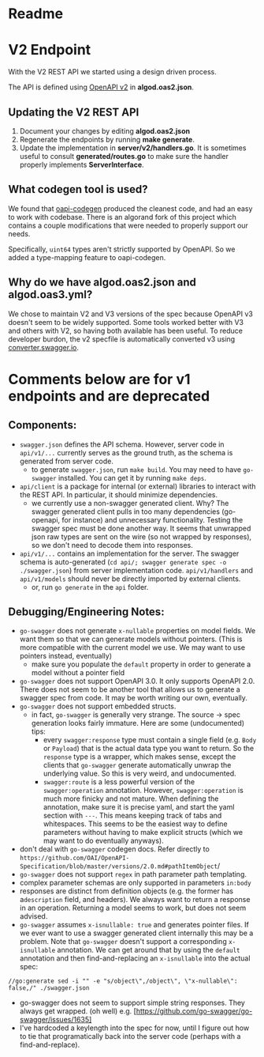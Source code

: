 # Readme

# V2 Endpoint
With the V2 REST API we started using a design driven process.

The API is defined using [OpenAPI v2](https://swagger.io/specification/v2/) in **algod.oas2.json**.

## Updating the V2 REST API

1. Document your changes by editing **algod.oas2.json**
2. Regenerate the endpoints by running **make generate**.
3. Update the implementation in **server/v2/handlers.go**. It is sometimes useful to consult **generated/routes.go** to make sure the handler properly implements **ServerInterface**.

## What codegen tool is used?

We found that [oapi-codegen](https://github.com/deepmap/oapi-codegen) produced the cleanest code, and had an easy to work with codebase. There is an algorand fork of this project which contains a couple modifications that were needed to properly support our needs.

Specifically, `uint64` types aren't strictly supported by OpenAPI. So we added a type-mapping feature to oapi-codegen.

## Why do we have algod.oas2.json and algod.oas3.yml?

We chose to maintain V2 and V3 versions of the spec because OpenAPI v3 doesn't seem to be widely supported. Some tools worked better with V3 and others with V2, so having both available has been useful. To reduce developer burdon, the v2 specfile is automatically converted v3 using [converter.swagger.io](http://converter.swagger.io/).

# Comments below are for v1 endpoints and are deprecated

## Components:

- `swagger.json` defines the API schema. However, server code in `api/v1/...` 
currently serves as the ground truth, as the schema is generated from server code.
	- to generate `swagger.json`, run `make build`. You may need to have `go-swagger`
	installed. You can get it by running `make deps`.
- `api/client` is a package for internal (or external) libraries to interact with
 the REST API. In particular, it should minimize dependencies. 
    - we currently use a non-swagger generated client. Why? The swagger generated client
    pulls in too many dependencies (go-openapi, for instance) and unnecessary
    functionality. Testing the swagger spec must be done another way. It seems that 
    unwrapped json raw types are sent on the wire (so not wrapped by responses), 
    so we don't need to decode them into responses.
- `api/v1/...` contains an implementation for the server. The swagger schema is auto-generated 
(`cd api/; swagger generate spec -o ./swagger.json`) from server implementation code. 
`api/v1/handlers` and `api/v1/models` should never be directly imported by external clients.
    - or, run `go generate` in the `api` folder.
  

## Debugging/Engineering Notes:

- `go-swagger` does not generate `x-nullable` properties on model fields. We want them 
so that we can generate models without pointers. (This is more compatible with the 
current model we use. We may want to use pointers instead, eventually)
    - make sure you populate the `default` property in order to generate a model 
    without a pointer field
- `go-swagger` does not support OpenAPI 3.0. It only supports OpenAPI 2.0. There 
does not seem to be another tool that allows us to generate a swagger spec from 
code. It may be worth writing our own, eventually.
- `go-swagger` does not support embedded structs.
    - in fact, `go-swagger` is generally very strange. The source -> spec generation
     looks fairly immature. Here are some (undocumented) tips:
        - every `swagger:response` type must contain a single field (e.g. `Body` or 
        `Payload`) that is the actual data type you want to return. So the `response` 
        type is a wrapper, which makes sense, except the clients that `go-swagger`
         generate automatically unwrap the underlying value. So this is very weird, 
         and undocumented.
        - `swagger:route` is a less powerful version of the `swagger:operation` 
        annotation. 
        However, `swagger:operation` is much more finicky and not mature. When defining
         the annotation, make sure it is precise yaml, and start the yaml section with 
         `---`. This means keeping track of tabs and whitespaces. This seems to be the
          easiest way to define parameters without having to make explicit structs 
          (which we may want to do eventually anyways).
- don't deal with `go-swagger` codegen docs. Refer directly to 
`https://github.com/OAI/OpenAPI-Specification/blob/master/versions/2.0.md#pathItemObject`/
- `go-swagger` does not support `regex` in path parameter path templating.        
- complex parameter schemas are only supported in parameters `in:body`        
- responses are distinct from definition objects (e.g. the former has a`description` 
field, and headers). We always want to return a response in an operation. Returning 
a model seems to work, but does not seem advised.
- `go-swagger` assumes `x-isnullable: true` and generates pointer files. If we ever
want to use a swagger generated client internally this may be a problem. Note that
`go-swagger` doesn't support a corresponding `x-isnullable` annotation. We can get around
that by using the `default` annotation and then find-and-replacing an `x-isnullable` into
the actual spec:
```//go:generate sed -i "" -e "s/\"default/\"x-nullable\": false, \"default/" ./swagger.json
//go:generate sed -i "" -e "s/object\",/object\", \"x-nullable\": false,/" ./swagger.json
```
- go-swagger does not seem to support simple string responses. They always get wrapped. (oh well)
	e.g. [https://github.com/go-swagger/go-swagger/issues/1635]
- I've hardcoded a keylength into the spec for now, until I figure out how to tie that programatically
back into the server code (perhaps with a find-and-replace).
